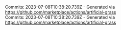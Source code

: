 Commits: 2023-07-08T10:38:20.739Z - Generated via https://github.com/marketplace/actions/artificial-grass
<br>
Commits: 2023-07-08T10:38:20.739Z - Generated via https://github.com/marketplace/actions/artificial-grass
<br>
